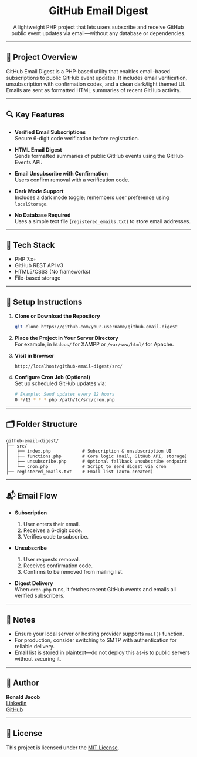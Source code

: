 <h1 align="center">GitHub Email Digest</h1>

<p align="center">
A lightweight PHP project that lets users subscribe and receive GitHub public event updates via email—without any database or dependencies.
</p>

---

## 🚧 Project Overview

GitHub Email Digest is a PHP-based utility that enables email-based subscriptions to public GitHub event updates. It includes email verification, unsubscription with confirmation codes, and a clean dark/light themed UI. Emails are sent as formatted HTML summaries of recent GitHub activity.

---

## 🔍 Key Features

- **Verified Email Subscriptions**  
  Secure 6-digit code verification before registration.

- **HTML Email Digest**  
  Sends formatted summaries of public GitHub events using the GitHub Events API.

- **Email Unsubscribe with Confirmation**  
  Users confirm removal with a verification code.

- **Dark Mode Support**  
  Includes a dark mode toggle; remembers user preference using `localStorage`.

- **No Database Required**  
  Uses a simple text file (`registered_emails.txt`) to store email addresses.

---

## 🧰 Tech Stack

- PHP 7.x+
- GitHub REST API v3
- HTML5/CSS3 (No frameworks)
- File-based storage

---

## 🔧 Setup Instructions

1. **Clone or Download the Repository**

   ```bash
   git clone https://github.com/your-username/github-email-digest
   ```

2. **Place the Project in Your Server Directory**  
   For example, in `htdocs/` for XAMPP or `/var/www/html/` for Apache.

3. **Visit in Browser**

   ```
   http://localhost/github-email-digest/src/
   ```

4. **Configure Cron Job (Optional)**  
   Set up scheduled GitHub updates via:

   ```bash
   # Example: Send updates every 12 hours
   0 */12 * * * php /path/to/src/cron.php
   ```

---

## 🗂️ Folder Structure

```
github-email-digest/
├── src/
│   ├── index.php            # Subscription & unsubscription UI
│   ├── functions.php        # Core logic (mail, GitHub API, storage)
│   ├── unsubscribe.php      # Optional fallback unsubscribe endpoint
│   └── cron.php             # Script to send digest via cron
├── registered_emails.txt    # Email list (auto-created)
```

---

## 📬 Email Flow

- **Subscription**  
  1. User enters their email.  
  2. Receives a 6-digit code.  
  3. Verifies code to subscribe.

- **Unsubscribe**  
  1. User requests removal.  
  2. Receives confirmation code.  
  3. Confirms to be removed from mailing list.

- **Digest Delivery**  
  When `cron.php` runs, it fetches recent GitHub events and emails all verified subscribers.

---

## 📎 Notes

- Ensure your local server or hosting provider supports `mail()` function.
- For production, consider switching to SMTP with authentication for reliable delivery.
- Email list is stored in plaintext—do not deploy this as-is to public servers without securing it.

---

## 👤 Author

**Ronald Jacob**  
[LinkedIn](https://www.linkedin.com/in/ronaldjacob)  
[GitHub](https://github.com/Knight-Ron)

---

## 📄 License

This project is licensed under the [MIT License](LICENSE).


